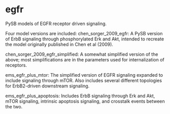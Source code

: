 # egfr
PySB models of EGFR receptor driven signaling.  

Four model versions are included:
chen_sorger_2009_egfr: A PySB version of ErbB signaling through phosphorylated Erk and Akt, intended to recreate the model 
originally published in Chen et al (2009).

chen_sorger_2009_egfr_simplified: A somewhat simplified version of the above; most simplifications are in the parameters used 
for internalization of receptors.

ems_egfr_plus_mtor: The simplified version of EGFR signaling expanded to include signaling through mTOR.  Also includes several
different topologies for ErbB2-driven downstream signaling.

ems_egfr_plus_apoptosis: Includes ErbB signaling through Erk and Akt, mTOR signaling, intrinsic apoptosis signaling, and 
crosstalk events between the two.
